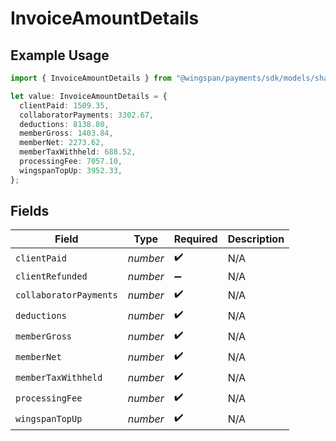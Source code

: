 # InvoiceAmountDetails

## Example Usage

```typescript
import { InvoiceAmountDetails } from "@wingspan/payments/sdk/models/shared";

let value: InvoiceAmountDetails = {
  clientPaid: 1509.35,
  collaboratorPayments: 3302.67,
  deductions: 8138.80,
  memberGross: 1403.84,
  memberNet: 2273.62,
  memberTaxWithheld: 688.52,
  processingFee: 7057.10,
  wingspanTopUp: 3952.33,
};
```

## Fields

| Field                  | Type                   | Required               | Description            |
| ---------------------- | ---------------------- | ---------------------- | ---------------------- |
| `clientPaid`           | *number*               | :heavy_check_mark:     | N/A                    |
| `clientRefunded`       | *number*               | :heavy_minus_sign:     | N/A                    |
| `collaboratorPayments` | *number*               | :heavy_check_mark:     | N/A                    |
| `deductions`           | *number*               | :heavy_check_mark:     | N/A                    |
| `memberGross`          | *number*               | :heavy_check_mark:     | N/A                    |
| `memberNet`            | *number*               | :heavy_check_mark:     | N/A                    |
| `memberTaxWithheld`    | *number*               | :heavy_check_mark:     | N/A                    |
| `processingFee`        | *number*               | :heavy_check_mark:     | N/A                    |
| `wingspanTopUp`        | *number*               | :heavy_check_mark:     | N/A                    |